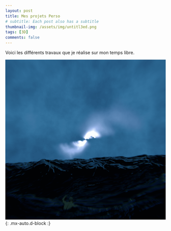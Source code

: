 ```yaml
---
layout: post
title: Mes projets Perso
# subtitle: Each post also has a subtitle
thumbnail-img: /assets/img/untitl3ed.png
tags: [3D]
comments: false
---
```


Voici les différents travaux que je réalise sur mon temps libre.

![Océan](assets/img/untitl3ed.png){: .mx-auto.d-block :}
